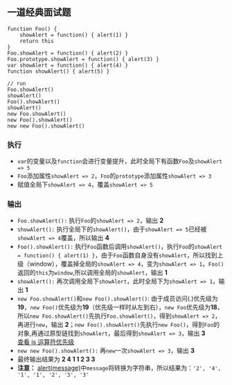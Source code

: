 ## 一道经典面试题

```
function Foo() {
    showAlert = function() { alert(1) }
    return this
}
Foo.showAlert = function() { alert(2) }
Foo.prototype.showAlert = function() { alert(3) }
var showAlert = function() { alert(4) }
function showAlert() { alert(5) }

// run
Foo.showAlert()
showAlert()
Foo().showAlert()
showAlert()
new Foo.showAlert()
new Foo().showAlert()
new new Foo().showAlert()
```

### 执行

- `var`的变量以及`function`会进行变量提升，此时全局下有函数`Foo`及`showAlert => 5`
- `Foo`添加属性`showAlert => 2`，`Foo`的`prototype`添加属性`showAlert => 3`
- 赋值全局下`showAlert => 4`，覆盖`showAlert => 5`

### 输出

- `Foo.showAlert():` 执行`Foo`的`showAlert => 2`，输出 **2**
- `showAlert():` 执行全局下的`showAlert()`，由于`showAlert => 5`已经被`showAlert => 4`覆盖，所以输出 **4**
- `Foo().showAlert():` 执行`Foo`函数后调用`showAlert()`，执行`Foo`的`showAlert = function() { alert(1) }`，由于`Foo`函数自身没有`showAlert`，所以找到上级（window），覆盖掉全局的`showAlert => 4`，变为`showAlert => 1`，`Foo()`返回的`this`为`window`,所以调用全局的`showAlert`，输出 **1**
- `showAlert():` 再次调用全局下`showAlert`，此时全局下为`showAlert => 1`，输出 **1**
- `new Foo.showAlert()`和`new Foo().showAlert()`: 由于成员访问(.)优先级为**19**，`new Foo()`优先级为**19**（优先级一样时从左到右），`new Foo`优先级为**18**，所以`new Foo.showAlert()`先执行`Foo.showAlert()`，得到`showAlert => 2`，再进行`new`，输出 **2**；`new Foo().showAlert()`先执行`new Foo()`，得到`Foo`的对象,再通过原型链找到`showAlert`，最后得到`showAlert => 3`，输出 **3**<br> [查看 js 运算符优先级](https://developer.mozilla.org/zh-CN/docs/Web/JavaScript/Reference/Operators/Operator_Precedence)
- `new new Foo().showAlert():` 再`new`一次`showAlert => 3`，输出 **3**
- 最终输出结果为 **2 4 1 1 2 3 3**
- **注意：** [alert(message)](https://developer.mozilla.org/zh-CN/docs/Web/API/Window/alert)中`message`将转换为字符串，所以结果为：`'2', '4', '1', '1', '2', '3', '3'`

